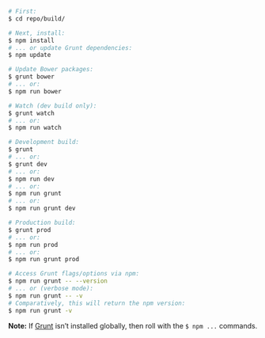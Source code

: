 ```bash
# First:
$ cd repo/build/

# Next, install:
$ npm install
# ... or update Grunt dependencies:
$ npm update

# Update Bower packages:
$ grunt bower
# ... or:
$ npm run bower

# Watch (dev build only):
$ grunt watch
# ... or:
$ npm run watch

# Development build:
$ grunt
# ... or:
$ grunt dev
# ... or:
$ npm run dev
# ... or:
$ npm run grunt
# ... or:
$ npm run grunt dev

# Production build:
$ grunt prod
# ... or:
$ npm run prod
# ... or:
$ npm run grunt prod

# Access Grunt flags/options via npm:
$ npm run grunt -- --version
# ... or (verbose mode):
$ npm run grunt -- -v
# Comparatively, this will return the npm version:
$ npm run grunt -v
```

**Note:** If [Grunt](http://gruntjs.com/) isn’t installed globally, then roll with the `$ npm ...` commands.
